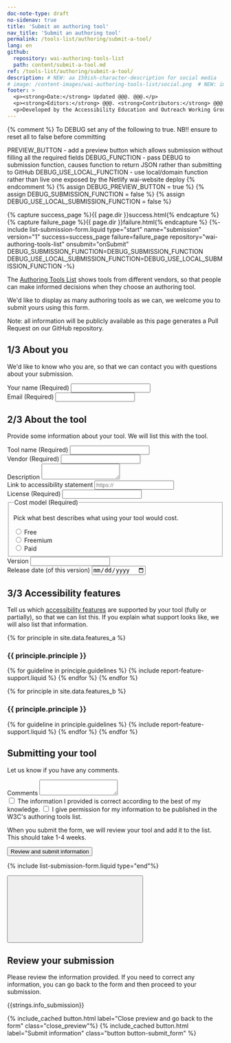 ```yaml
---
doc-note-type: draft
no-sidenav: true
title: 'Submit an authoring tool'
nav_title: 'Submit an authoring tool'
permalink: /tools-list/authoring/submit-a-tool/
lang: en
github:
  repository: wai-authoring-tools-list
  path: content/submit-a-tool.md
ref: /tools-list/authoring/submit-a-tool/
description: # NEW: aa 150ish-character-description for social media   # translate the description
# image: /content-images/wai-authoring-tools-list/social.png  # NEW: image for social media (leave commented out if we don't have a specific one for this resource)
footer: >
  <p><strong>Date:</strong> Updated @@@. @@@.</p>
  <p><strong>Editors:</strong> @@@. <strong>Contributors:</strong> @@@.</p>
  <p>Developed by the Accessibility Education and Outreach Working Group (<a href="http://www.w3.org/WAI/EO/">EOWG</a>). Developed as part of the <a href="https://www.w3.org/WAI/about/projects/wai-guide/">WAI-Guide project</a>, co-funded by the European Commission.</p>
---
```


<!-- markdownlint-disable no-inline-html -->

{% comment %}
To DEBUG set any of the following to true.
NB!! ensure to reset all to false before committing

PREVIEW_BUTTON - add a preview button which allows submission without filling all the required fields
DEBUG_FUNCTION - pass DEBUG to submission function, causes function to return JSON rather than submitting to GitHub
DEBUG_USE_LOCAL_FUNCTION - use local/domain function rather than live one exposed by the Netlify wai-website deploy
{% endcomment %}
{% assign DEBUG_PREVIEW_BUTTON = true %}
{% assign DEBUG_SUBMISSION_FUNCTION = false %}
{% assign DEBUG_USE_LOCAL_SUBMISSION_FUNCTION = false %}

<div style="grid-column: 4 / span 4">

<style>
{% include wai-authoring-tools-list/css/styles.css %}
main > header { grid-column: 4 / span 4; }
</style>

<!-- <a href="../">Back to List of Authoring tools</a> -->

<script>
  // TODO this may not be the best place for the handler
function onSubmit(e) {
  e.preventDefault();
  getPreviewSubmission();
}
</script>

{% capture success_page %}{{ page.dir }}success.html{% endcapture %}
{% capture failure_page %}{{ page.dir }}failure.html{% endcapture %}
{%- include list-submission-form.liquid type="start"
                                   name="submission"
                                   version="1"
                                   success=success_page
                                   failure=failure_page
                                   repository="wai-authoring-tools-list"
                                   onsubmit="onSubmit"
                                   DEBUG_SUBMISSION_FUNCTION=DEBUG_SUBMISSION_FUNCTION
                                   DEBUG_USE_LOCAL_SUBMISSION_FUNCTION=DEBUG_USE_LOCAL_SUBMISSION_FUNCTION -%}

  <p>The <a href="../">Authoring Tools List</a> shows tools from different vendors, so that people can make informed decisions when they choose an authoring tool.</p>
  <p>We'd like to display as many authoring tools as we can, we welcome you to submit yours using this form.</p>
  <p>Note: all information will be publicly available as this page generates a Pull Request on our GitHub repository.</p>

  <h2 id="about-you"><span>1/3</span> About you</h2>
  <p>We'd like to know who you are, so that we can contact you with questions about your submission.</p>

  <div class="field">
    <label for="submitter-name">Your name <span>(Required)</span></label>
    <input type="text" id="submitter-name" name="submitter-name" required>
  </div>
  <div class="field">
    <label for="submitter-email">Email <span>(Required)</span></label>
    <input type="email" id="submitter-email" name="submitter-email" required>
  </div>

  <h2 id="the-tool"><span>2/3</span> About the tool</h2>
  <p>Provide some information about your tool. We will list this with the tool.</p>

  <div class="field">
    <label for="tool-name">Tool name <span>(Required)</span></label>
    <input type="text" id="tool-name" name="tool-name" required>
  </div>
  <div class="field">
    <label for="tool-vendor">Vendor <span>(Required)</span></label>
    <input type="text" id="tool-vendor" name="tool-vendor" required>
  </div>
  <div class="field">
    <label for="tool-description">Description</label>
    <textarea id="tool-description" name="tool-description"></textarea>
  </div>
  <div class="field">
    <label for="tool-statement">Link to accessibility statement</label>
    <input type="text" id="tool-statement" name="tool-statement" placeholder="https://">
  </div>
  <div class="field">
    <label for="tool-license">License <span>(Required)</span></label>
    <input type="text" id="tool-license" name="tool-license" required>
  </div>
  <fieldset class="field fieldset_radio">
    <legend>Cost model <span>(Required)</span></legend>
    <p>Pick what best describes what using your tool would cost.</p>
    <div class="radio-field">
      <input id="tool-cost-model-free" type="radio" name="tool-cost-model" value="free">
      <label for="tool-cost-model-free">Free</label>
    </div>
    <div class="radio-field">
      <input id="tool-cost-model-freemium" type="radio" name="tool-cost-model" value="fremium">
      <label for="tool-cost-model-freemium">Freemium</label>
    </div>
    <div class="radio-field">
      <input id="tool-cost-model-paid" type="radio" name="tool-cost-model" value="paid">
      <label for="tool-cost-model-paid">Paid</label>
    </div>
  </fieldset>
  <div class="field">
    <label for="tool-version">Version</label>
    <input type="text" id="tool-version" name="tool-version">
  </div>
  <div class="field">
    <label for="tool-release-date">Release date (of this version)</label>
    <input type="date" id="tool-release-date" name="tool-release-date">
  </div>

  <h2 id="accessibility-features"><span>3/3</span> Accessibility features</h2>
  <p>Tell us which <a href="../selecting#features">accessibility features</a> are supported by your tool (fully or partially), so that we can list this. If you explain what support looks like, we will also list that information.</p>

  <div class="field">

{% for principle in site.data.features_a %}

  <h3>{{ principle.principle }}</h3>
  {% for guideline in principle.guidelines %}
  {% include report-feature-support.liquid %}
  {% endfor %}
  {% endfor %}

{% for principle in site.data.features_b %}

  <h3>{{ principle.principle }}</h3>
  {% for guideline in principle.guidelines %}
  {% include report-feature-support.liquid %}
  {% endfor %}
  {% endfor %}

  </div>

  <h2>Submitting your tool</h2>
  <p>Let us know if you have any comments.</p>
  <div class="field">
    <label for="comments">Comments</label>
    <textarea id="comments" name="comments"></textarea>
  </div>

  <div class="field">
    <label><input type="checkbox" required> The information I provided is correct according to the best of my knowledge.</label>
    <label><input type="checkbox" required> I give permission for my information to be published in the W3C's authoring tools list.</label>
  </div>
  <p>When you submit the form, we will review your tool and add it to the list. This should take 1-4 weeks.</p>

  <div class="field">
    <button type="submit">Review and submit information</button>
  </div>

{% include list-submission-form.liquid type="end"%}

<script>
{% include wai-authoring-tools-list/js/preview.js %}

{% if DEBUG_PREVIEW_BUTTON %}
(function(){
  const button = document.createElement('button')
  button.innerText = 'Show Preview'
  button.addEventListener('click', e => {
      getPreviewSubmission();
  })
  const form = document.querySelector('[name="submission"]');
  form.insertBefore(button, form.firstChild)
})();
{% endif %}
</script>

<div id="preview-submission-overlay" role="dialog" aria-modal="true" aria-labelledby="preview_title">
<div class="overlay-content">
  <button class="button button-close_preview icon" title="Close preview and go back to the form"><span><svg focusable="false" aria-hidden="true" class="icon-ex-circle "><use xlink:href="/WAI/assets/images/icons.svg#icon-ex-circle"></use></svg> </span></button>
  <h2 id="preview_title">Review your submission</h2>
  <p>Please review the information provided. If you need to correct any information, you can go back to the form and then proceed to your submission.</p>
  <div class="details-preview box"></div>
  <p>{{strings.info_submission}}</p>
  {% include_cached button.html label="Close preview and go back to the form" class="close_preview"%}
  {% include_cached button.html label="Submit information" class="button button-submit_form" %}
</div>
</div>

